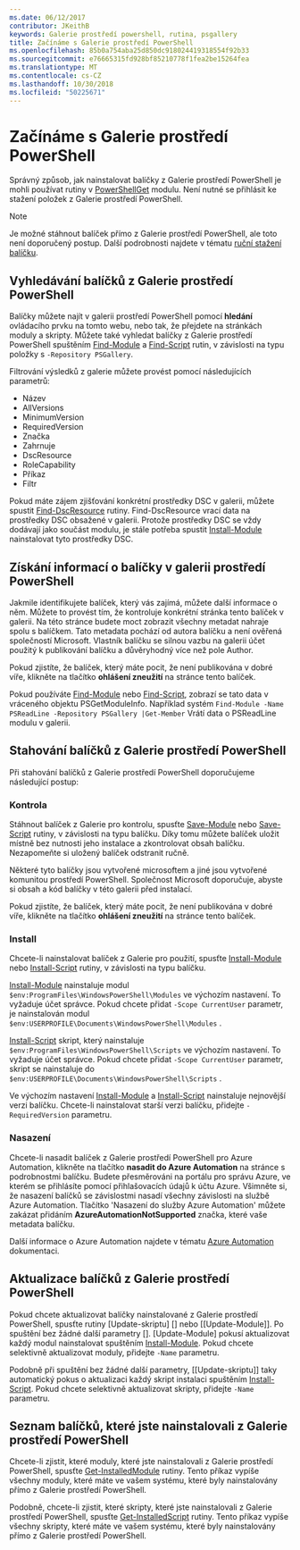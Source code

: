 ```yaml
---
ms.date: 06/12/2017
contributor: JKeithB
keywords: Galerie prostředí powershell, rutina, psgallery
title: Začínáme s Galerie prostředí PowerShell
ms.openlocfilehash: 85b0a754aba25d850dc918024419318554f92b33
ms.sourcegitcommit: e76665315fd928bf85210778f1fea2be15264fea
ms.translationtype: MT
ms.contentlocale: cs-CZ
ms.lasthandoff: 10/30/2018
ms.locfileid: "50225671"
---
```

# <a name="getting-started-with-the-powershell-gallery"></a>Začínáme s Galerie prostředí PowerShell

Správný způsob, jak nainstalovat balíčky z Galerie prostředí PowerShell je mohli používat rutiny v [PowerShellGet](/powershell/module/powershellget) modulu. Není nutné se přihlásit ke stažení položek z Galerie prostředí PowerShell.

> [!NOTE]
> Je možné stáhnout balíček přímo z Galerie prostředí PowerShell, ale toto není doporučený postup.
> Další podrobnosti najdete v tématu [ruční stažení balíčku](/powershell/gallery/how-to/working-with-packages/manual-download).

## <a name="discovering-packages-from-the-powershell-gallery"></a>Vyhledávání balíčků z Galerie prostředí PowerShell

Balíčky můžete najít v galerii prostředí PowerShell pomocí **hledání** ovládacího prvku na tomto webu, nebo tak, že přejdete na stránkách moduly a skripty. Můžete také vyhledat balíčky z Galerie prostředí PowerShell spuštěním [Find-Module][] a [Find-Script][] rutin, v závislosti na typu položky s `-Repository PSGallery`.

Filtrování výsledků z galerie můžete provést pomocí následujících parametrů:

- Název
- AllVersions
- MinimumVersion
- RequiredVersion
- Značka
- Zahrnuje
- DscResource
- RoleCapability
- Příkaz
- Filtr

Pokud máte zájem zjišťování konkrétní prostředky DSC v galerii, můžete spustit [Find-DscResource] rutiny. Find-DscResource vrací data na prostředky DSC obsažené v galerii.
Protože prostředky DSC se vždy dodávají jako součást modulu, je stále potřeba spustit [Install-Module][] nainstalovat tyto prostředky DSC.

## <a name="learning-about-packages-in-the-powershell-gallery"></a>Získání informací o balíčky v galerii prostředí PowerShell

Jakmile identifikujete balíček, který vás zajímá, můžete další informace o něm. Můžete to provést tím, že kontroluje konkrétní stránka tento balíček v galerii. Na této stránce budete moct zobrazit všechny metadat nahraje spolu s balíčkem. Tato metadata pochází od autora balíčku a není ověřená společností Microsoft. Vlastník balíčku se silnou vazbu na galerii účet použitý k publikování balíčku a důvěryhodný více než pole Author.

Pokud zjistíte, že balíček, který máte pocit, že není publikována v dobré víře, klikněte na tlačítko **ohlášení zneužití** na stránce tento balíček.

Pokud používáte [Find-Module][] nebo [Find-Script][], zobrazí se tato data v vráceného objektu PSGetModuleInfo. Například systém `Find-Module -Name PSReadLine -Repository PSGallery |Get-Member`
Vrátí data o PSReadLine modulu v galerii.

## <a name="downloading-packages-from-the-powershell-gallery"></a>Stahování balíčků z Galerie prostředí PowerShell

Při stahování balíčků z Galerie prostředí PowerShell doporučujeme následující postup:

### <a name="inspect"></a>Kontrola

Stáhnout balíček z Galerie pro kontrolu, spusťte [Save-Module][] nebo [Save-Script][] rutiny, v závislosti na typu balíčku. Díky tomu můžete balíček uložit místně bez nutnosti jeho instalace a zkontrolovat obsah balíčku. Nezapomeňte si uložený balíček odstranit ručně.

Některé tyto balíčky jsou vytvořené microsoftem a jiné jsou vytvořené komunitou prostředí PowerShell.
Společnost Microsoft doporučuje, abyste si obsah a kód balíčky v této galerii před instalací.

Pokud zjistíte, že balíček, který máte pocit, že není publikována v dobré víře, klikněte na tlačítko **ohlášení zneužití** na stránce tento balíček.

### <a name="install"></a>Install

Chcete-li nainstalovat balíček z Galerie pro použití, spusťte [Install-Module][] nebo [Install-Script][] rutiny, v závislosti na typu balíčku.

[Install-Module][] nainstaluje modul `$env:ProgramFiles\WindowsPowerShell\Modules` ve výchozím nastavení.
To vyžaduje účet správce. Pokud chcete přidat `-Scope CurrentUser` parametr, je nainstalován modul `$env:USERPROFILE\Documents\WindowsPowerShell\Modules` .

[Install-Script][] skript, který nainstaluje `$env:ProgramFiles\WindowsPowerShell\Scripts` ve výchozím nastavení.
To vyžaduje účet správce. Pokud chcete přidat `-Scope CurrentUser` parametr, skript se nainstaluje do `$env:USERPROFILE\Documents\WindowsPowerShell\Scripts` .

Ve výchozím nastavení [Install-Module][] a [Install-Script][] nainstaluje nejnovější verzi balíčku.
Chcete-li nainstalovat starší verzi balíčku, přidejte `-RequiredVersion` parametru.

### <a name="deploy"></a>Nasazení

Chcete-li nasadit balíček z Galerie prostředí PowerShell pro Azure Automation, klikněte na tlačítko **nasadit do Azure Automation** na stránce s podrobnostmi balíčku. Budete přesměrováni na portálu pro správu Azure, ve kterém se přihlásíte pomocí přihlašovacích údajů k účtu Azure. Všimněte si, že nasazení balíčků se závislostmi nasadí všechny závislosti na službě Azure Automation. Tlačítko 'Nasazení do služby Azure Automation' můžete zakázat přidáním **AzureAutomationNotSupported** značka, které vaše metadata balíčku.

Další informace o Azure Automation najdete v tématu [Azure Automation](/azure/automation) dokumentaci.

## <a name="updating-packages-from-the-powershell-gallery"></a>Aktualizace balíčků z Galerie prostředí PowerShell

Pokud chcete aktualizovat balíčky nainstalované z Galerie prostředí PowerShell, spusťte rutiny [Update-skriptu] [] nebo [[Update-Module]]. Po spuštění bez žádné další parametry []. [Update-Module] pokusí aktualizovat každý modul nainstalovat spuštěním [Install-Module][]. Pokud chcete selektivně aktualizovat moduly, přidejte `-Name` parametru.

Podobně při spuštění bez žádné další parametry, [[Update-skriptu]] taky automatický pokus o aktualizaci každý skript instalaci spuštěním [Install-Script][]. Pokud chcete selektivně aktualizovat skripty, přidejte `-Name` parametru.

## <a name="list-packages-that-you-have-installed-from-the-powershell-gallery"></a>Seznam balíčků, které jste nainstalovali z Galerie prostředí PowerShell

Chcete-li zjistit, které moduly, které jste nainstalovali z Galerie prostředí PowerShell, spusťte [Get-InstalledModule][] rutiny. Tento příkaz vypíše všechny moduly, které máte ve vašem systému, které byly nainstalovány přímo z Galerie prostředí PowerShell.

Podobně, chcete-li zjistit, které skripty, které jste nainstalovali z Galerie prostředí PowerShell, spusťte [Get-InstalledScript][] rutiny. Tento příkaz vypíše všechny skripty, které máte ve vašem systému, které byly nainstalovány přímo z Galerie prostředí PowerShell.

[Find-DscResource]: /powershell/module/powershellget/Find-DscResource
[Find-Module]: /powershell/module/powershellget/Find-Module
[Find-Script]: /powershell/module/powershellget/Find-Script
[Get-InstalledModule]: /powershell/module/powershellget/Get-InstalledModule
[Get-InstalledScript]: /powershell/module/powershellget/Get-InstalledScript
[Install-Module]: /powershell/module/powershellget/Install-Module
[Install-Script]: /powershell/module/powershellget/Install-Script
[Publish-Module]: /powershell/module/powershellget/Publish-Module
[Publish-Script]: /powershell/module/powershellget/Publish-Script
[Register-PSRepository]: /powershell/module/powershellget/Register-Repository
[Save-Module]: /powershell/module/powershellget/Save-Module
[Save-Script]: /powershell/module/powershellget/Save-Script
